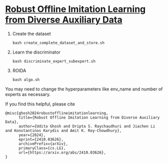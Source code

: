 # [Robust Offline Imitation Learning from Diverse Auxiliary Data](https://arxiv.org/pdf/2410.03626v2)

1. Create the dataset

   ``` bash create_complete_dataset_and_store.sh ```
2. Learn the discriminator

   ``` bash discriminate_expert_subexpert.sh ```
3. ROIDA

   ``` bash algo.sh ```

You may need to change the hyperparameters like env_name and number of experts as necessary.

If you find this helpful, please cite
```
@misc{ghosh2024robustofflineimitationlearning,
      title={Robust Offline Imitation Learning from Diverse Auxiliary Data}, 
      author={Udita Ghosh and Dripta S. Raychaudhuri and Jiachen Li and Konstantinos Karydis and Amit K. Roy-Chowdhury},
      year={2024},
      eprint={2410.03626},
      archivePrefix={arXiv},
      primaryClass={cs.LG},
      url={https://arxiv.org/abs/2410.03626}, 
}
```

